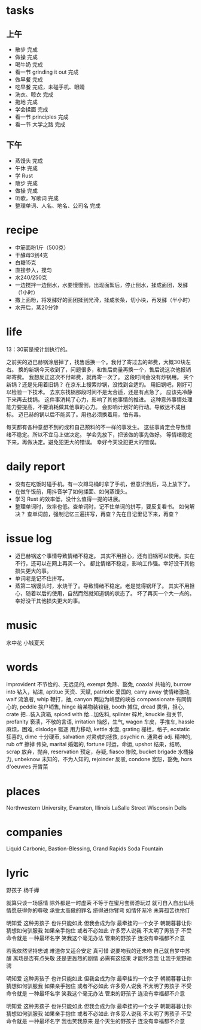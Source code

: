 # tasks

## 上午

* 散步 完成
* 做操 完成
* 喝牛奶 完成
* 看一节 grinding it out 完成
* 做早餐 完成
* 吃早餐 完成，未碰手机、眼睛
* 洗衣、晾衣 完成
* 拖地 完成
* 学会揉面 完成
* 看一节 principles 完成
* 看一节 大学之路 完成

## 下午

* 蒸馒头 完成
* 午休 完成
* 学 Rust
* 散步 完成
* 做操 完成
* 听歌，写歌词 完成
* 整理单词、人名、地名、公司名 完成

# recipe

* 中筋面粉1斤（500克）
* 干酵母3到4克
* 白糖15克
* 直接参入，搅匀
* 水240/250克
* 一边搅拌一边倒水，水要慢慢倒，出现面絮后，停止倒水，揉成面团，发酵（1小时）
* 撒上面粉，将发酵好的面团揉到光滑，揉成长条，切小块，再发酵（半小时）
* 水开后，蒸20分钟

# life

13：30前是按计划执行的。

之前买的迈巴赫锅涂层掉了，找售后换一个。我付了寄过去的邮费，大概30块左右。
换的新锅今天收到了，问题很多，和售后商量再换一个，售后说这次他报销邮寄费。
我想反正这次不付邮费，就再寄一次了。
这段时间会没有炒锅用。
买个新锅？还是先用着旧锅？
在京东上搜索炒锅，没找到合适的。
用旧锅吧，刚好可以检验一下技术。
去京东找锅那段时间不是太合适，还是有点急了。
应该先冷静下来再去找锅。
这件事消耗了心力，影响了其他事情的推进。
这种意外事情处理能力要提高，不要消耗做其他事的心力。
会影响计划好的行动。导致达不成目标。
迈巴赫的锅以后不能买了。用也必须换着用，怕有毒。

每天都有各种意想不到的或和自己预料的不一样的事发生。
这些事肯定会导致情绪不稳定。所以不宜马上做决定。
学会先放下，把该做的事先做好。
等情绪稳定下来，再做决定。避免犯更大的错误。
幸好今天没犯更大的错误。

# daily report

* 没有在吃饭时碰手机。有一次蹲马桶时拿了手机，但意识到后，马上放下了。
* 在做午饭前，用抖音学了如何揉面、如何蒸馒头。
* 学习 Rust 的效率低，没什么值得一提的进展。
* 整理单词时，效率也低。查单词时，记不住单词的拼写，要反复看书。
  如何解决？
  查单词前，强制记忆三遍拼写，再查？先在日记里记下来，再查？

# issue log
* 迈巴赫锅这个事情导致情绪不稳定。
  其实不用担心，还有旧锅可以使用。实在不行，还可以在网上再买一个。
  都比情绪不稳定，影响工作强。幸好没干其他损失更大的事。
* 单词老是记不住拼写。
* 蒸第二锅馒头时，水烧干了。导致情绪不稳定。老是觉得锅坏了。
  其实不用担心，随着以后的使用，自然而然就知道锅的状态了。
  坏了再买一个大一点的。
  幸好没干其他损失更大的事。

# music
水中花
小城夏天

# words

improvident 不节俭的、无远见的, exempt 免除、豁免, coaxial 共轴的, burrow into 钻入，钻进, aptitue 天资、天赋, 
patriotic 爱国的, carry away 使情绪激动, waif 流浪者, whip 鞭打，抽, canyon 两边为峭壁的峡谷
compassionate 有同情心的, peddle 挨户销售, hinge 给某物装铰链, booth 摊位, dread 畏惧，担心, crate 把...装入货箱,
spiced with 给...加佐料, splinter 碎片, knuckle 指关节, profanity 亵渎，不敬的言语, irritation 恼怒，生气, wagon 车皮，手推车,
hassle 麻烦，困难, dislodge 驱逐 用力移动, kettle 水壶, grating 栅栏，格子, ecstatic 狂喜的, dime 十分硬币,
salvation 对灵魂的拯救, psychic n. 通灵者 adj. 精神的, rub off 擦掉 传染, marital 婚姻的, fortune 时运，命运, 
upshot 结果，结局, scrap 放弃，抛弃, reservation 预定，存疑, fiasco 惨败, bucket brigade 水桶接力, unbeknow 未知的，不为人知的,
rejoinder 反驳, condone 宽恕，豁免, hors d'oeuvres 开胃菜

# places

Northwestern University, Evanston, Illinois
LaSalle Street
Wisconsin Dells

# companies
Liquid Carbonic, Bastion-Blessing, Grand Rapids Soda Fountain

# lyric
野孩子
  杨千嬅

就算只谈一场感情
除外都是一时虚荣
不等于在蜜月套房游玩过
就可自入自出仙境
情愿获得你的尊敬
承受太高傲的罪名
挤得进你臂弯 如情怀渐冷
未算孤苦也伶仃

明知爱
这种男孩子
也许只能如此
但我会成为你
最牵挂的一个女子
朝朝暮暮让你
猜想如何驯服我
如果亲手抱住
或者不必如此
许多旁人说我
不太明了男孩子
不受命令就是
一种最坏名字
笑我这个毫无办法
管束的野孩子
连没有幸福都不介意

若我依然坚持忠诚
难道你又适合安定
真可惜
说要吻我的还未吻
自己就自梦中苏醒
离场是否有点失敬
还是更轰烈的剧情
必需有这结果
才能怀念我
让我于荒野驰骋

明知爱
这种男孩子
也许只能如此
但我会成为你
最牵挂的一个女子
朝朝暮暮让你
猜想如何驯服我
如果亲手抱住
或者不必如此
许多旁人说我
不太明了男孩子
不受命令就是
一种最坏名字
笑我这个毫无办法
管束的野孩子
连没有幸福都不介意

明知爱
这种男孩子
也许只能如此
但我会成为你
最牵挂的一个女子
朝朝暮暮让你
猜想如何驯服我
如果亲手抱住
或者不必如此
许多旁人说我
不太明了男孩子
不受命令就是
一种最坏名字
我也笑我原来
是个天生的野孩子
连没有幸福都不介意

